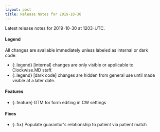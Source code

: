 ```yaml
---
layout: post
title: Release Notes for 2019-10-30
---
```


Latest release notes for 2019-10-30 at 1203-UTC.

<div class='legend' markdown='1'>

#### Legend

All changes are available immediately unless labeled as internal or dark code:

- {:.legend} [internal] changes are only visible or applicable to Clockwise.MD staff.
- {:.legend} [dark code] changes are hidden from general use until made visible at a later date.

</div>

<div class='features' markdown='1'>

#### Features

- {:.feature} GTM for form editing in CW settings

</div>

<div class='fixes' markdown='1'>

#### Fixes

- {:.fix} Populate guarantor's relationship to patient via patient match

</div>
